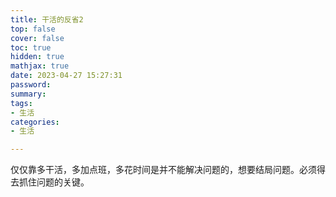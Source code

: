 ```yaml
---
title: 干活的反省2
top: false
cover: false
toc: true
hidden: true
mathjax: true
date: 2023-04-27 15:27:31
password:
summary:
tags:
- 生活
categories:
- 生活

---
```


仅仅靠多干活，多加点班，多花时间是并不能解决问题的，想要结局问题。必须得去抓住问题的关键。